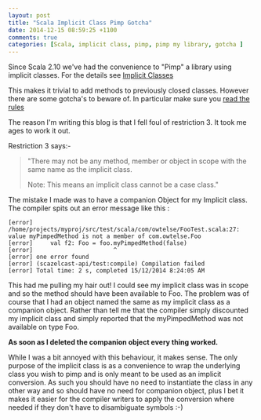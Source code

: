 ```yaml
---
layout: post
title: "Scala Implicit Class Pimp Gotcha"
date: 2014-12-15 08:59:25 +1100
comments: true
categories: [Scala, implicit class, pimp, pimp my library, gotcha ]
---
```

Since Scala 2.10 we've had the convenience to "Pimp" a library using implicit classes.
For the details see [Implicit Classes](http://docs.scala-lang.org/overviews/core/implicit-classes.html)

This makes it trivial to add methods to previously closed classes. However there are some gotcha's to beware of. In particular make sure you [read the rules](http://docs.scala-lang.org/overviews/core/implicit-classes.html#restrictions)

The reason I'm writing this blog is that I fell foul of restriction 3. It took me ages to work it out.
<!--more-->

Restriction 3 says:- 
> "There may not be any method, member or object in scope with the same name as the implicit class.
> 
> Note: This means an implicit class cannot be a case class."

The mistake I made was to have a companion Object for my Implicit class. The compiler spits out an error message like this :

    [error] /home/projects/myproj/src/test/scala/com/owtelse/FooTest.scala:27: value myPimpedMethod is not a member of com.owtelse.Foo
    [error]     val f2: Foo = foo.myPimpedMethod(false)
    [error]                       ^
    [error] one error found
    [error] (scazelcast-api/test:compile) Compilation failed
    [error] Total time: 2 s, completed 15/12/2014 8:24:05 AM

This had me pulling my hair out! I could see my implicit class was in scope and so the method should have been available to Foo.
The problem was of course that I had an object named the same as my implicit class as a companion object.
Rather than tell me that the compiler simply discounted my implicit class and simply reported that the myPimpedMethod was not available on type Foo.

**As soon as I deleted the companion object every thing worked.**

While I was a bit annoyed with this behaviour, it makes sense.
The only purpose of the implicit class is as a convenience to wrap the underlying class you wish to pimp and is only meant to be used as an implicit conversion.
As such you should have no need to instantiate the class in any other way and so should have no need for companion object,
plus I bet it makes it easier for the compiler writers to apply the conversion where needed if they don't have to disambiguate symbols :-)


